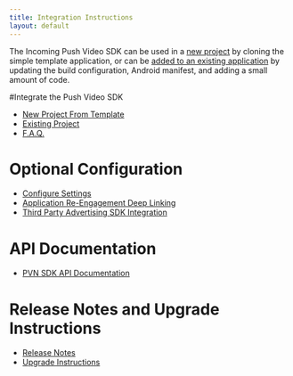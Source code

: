 ```yaml
---
title: Integration Instructions
layout: default 
---
```



The Incoming Push Video SDK can be used in a [new project](#new-project) by cloning the simple template application,  or can be [added to an existing application](#add-to-existing-project) by updating the build configuration, Android manifest, and adding a small amount of code.

#Integrate the Push Video SDK

 * [New Project From Template](new-project.html)
 * [Existing Project](existing-project.html)
 * [F.A.Q.](faq.html)

# Optional Configuration

 * [Configure Settings](configure-settings.html)
 * [Application Re-Engagement Deep Linking](deep-linking.html)
 * [Third Party Advertising SDK Integration](advertising.html)

# API Documentation

 * [PVN SDK API Documentation](apidocs-1.4/index.html)

# Release Notes and Upgrade Instructions

 * [Release Notes](changelog.html)
 * [Upgrade Instructions](upgrade-instructions.html)
